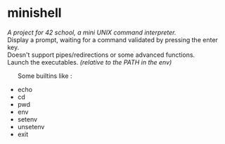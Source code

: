 # minishell

*A project for 42 school, a mini UNIX command interpreter.*
</br> Display a prompt, waiting for a command validated by pressing the enter key.
</br> Doesn't support pipes/redirections or some advanced functions.
</br> Launch the executables. *(relative to the PATH in the env)*
</br> <ul>Some builtins like :
<li>echo </li>
<li> cd </li>
<li> pwd </li>
<li> env </li>
<li> setenv </li>
<li> unsetenv </li>
<li> exit </li>
</ul>
